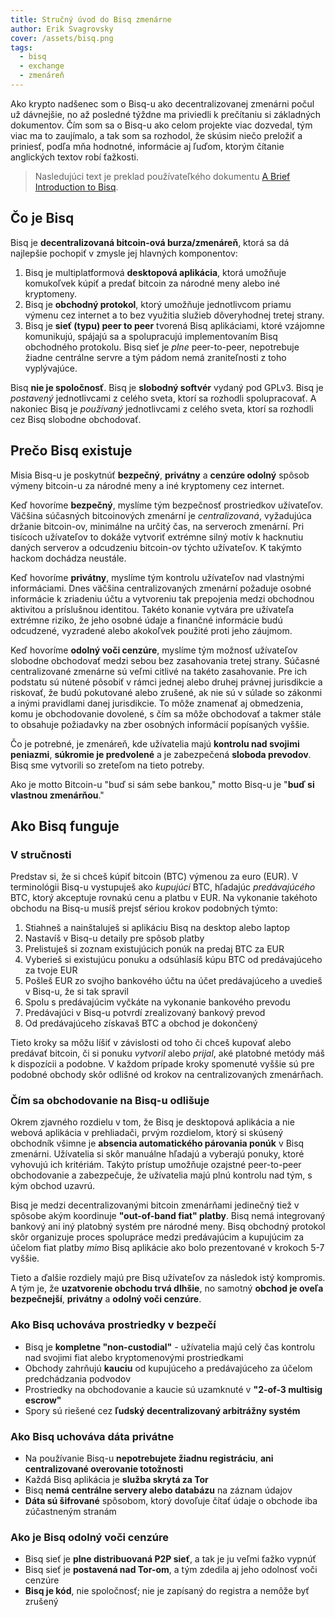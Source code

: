 ```yaml
---
title: Stručný úvod do Bisq zmenárne
author: Erik Svagrovsky
cover: /assets/bisq.png
tags:
  - bisq
  - exchange
  - zmenáreň
---
```

Ako krypto nadšenec som o Bisq-u ako decentralizovanej zmenárni počul už dávnejšie, no až posledné týždne ma priviedli k prečítaniu si základných dokumentov. Čím som sa o Bisq-u ako celom projekte viac dozvedal, tým viac ma to zaujímalo, a tak som sa rozhodol, že skúsim niečo preložiť a priniesť, podľa mňa hodnotné, informácie aj ľuďom, ktorým čítanie anglických textov robí ťažkosti.

> Nasledujúci text je preklad používateľkého dokumentu [A Brief Introduction to Bisq](https://docs.bisq.network/intro.html).

## Čo je Bisq

Bisq je **decentralizovaná bitcoin-ová burza/zmenáreň**, ktorá sa dá najlepšie pochopiť v zmysle jej hlavných komponentov:

1. Bisq je multiplatformová **desktopová aplikácia**, ktorá umožňuje komukoľvek kúpiť a predať bitcoin za národné meny alebo iné kryptomeny.
2. Bisq je **obchodný protokol**, ktorý umožňuje jednotlivcom priamu výmenu cez internet a to bez využitia služieb dôveryhodnej tretej strany.
3. Bisq je **sieť (typu) peer to peer** tvorená Bisq aplikáciami, ktoré vzájomne komunikujú, spájajú sa a spolupracujú implementovaním Bisq obchodného protokolu. Bisq sieť je _plne_ peer-to-peer, nepotrebuje žiadne centrálne servre a tým pádom nemá zraniteľnosti z toho vyplývajúce.

Bisq **nie je spoločnosť**. Bisq je **slobodný softvér** vydaný pod GPLv3. Bisq je _postavený_ jednotlivcami z celého sveta, ktorí sa rozhodli spolupracovať. A nakoniec Bisq je _používaný_ jednotlivcami z celého sveta, ktorí sa rozhodli cez Bisq slobodne obchodovať.

## Prečo Bisq existuje

Misia Bisq-u je poskytnúť **bezpečný**, **privátny** a **cenzúre odolný** spôsob výmeny bitcoin-u za národné meny a iné kryptomeny cez internet.

Keď hovoríme **bezpečný**, myslíme tým bezpečnosť prostriedkov užívateľov. Väčšina súčasných bitcoinových zmenární je _centralizovaná_, vyžadujúca držanie bitcoin-ov, minimálne na určitý čas, na serveroch zmenární. Pri tisícoch užívateľov to dokáže vytvoriť extrémne silný motív k hacknutiu daných serverov a odcudzeniu bitcoin-ov týchto užívateľov. K takýmto hackom dochádza neustále.​

Keď hovoríme **privátny**, myslíme tým kontrolu užívateľov nad vlastnými informáciami. Dnes väčšina centralizovaných zmenární požaduje osobné informácie k zriadeniu účtu a vytvoreniu tak prepojenia medzi obchodnou aktivitou a príslušnou identitou. Takéto konanie vytvára pre užívateľa extrémne riziko, že jeho osobné údaje a finančné informácie budú odcudzené, vyzradené alebo akokoľvek použité proti jeho záujmom.

Keď hovoríme **odolný voči cenzúre**, myslíme tým možnosť užívateľov slobodne obchodovať medzi sebou bez zasahovania tretej strany. Súčasné centralizované zmenárne sú veľmi citlivé na takéto zasahovanie. Pre ich podstatu sú nútené pôsobiť v rámci jednej alebo druhej právnej jurisdikcie a riskovať, že budú pokutované alebo zrušené, ak nie sú v súlade so zákonmi a inými pravidlami danej jurisdikcie. To môže znamenať aj obmedzenia, komu je obchodovanie dovolené, s čím sa môže obchodovať a takmer stále to obsahuje požiadavky na zber osobných informácií popísaných vyššie.

Čo je potrebné, je zmenáreň, kde užívatelia majú **kontrolu nad svojimi peniazmi**, **súkromie je predvolené** a je zabezpečená **sloboda prevodov**. Bisq sme vytvorili so zreteľom na tieto potreby.

Ako je motto Bitcoin-u "buď si sám sebe bankou," motto Bisq-u je "**buď si vlastnou zmenárňou**."

## Ako Bisq funguje

### V stručnosti

Predstav si, že si chceš kúpiť bitcoin (BTC) výmenou za euro (EUR). V terminológii Bisq-u vystupuješ ako _kupujúci_ BTC, hľadajúc _predávajúcého_ BTC, ktorý akceptuje rovnakú cenu a platbu v EUR. Na vykonanie takéhoto obchodu na Bisq-u musíš prejsť sériou krokov podobných týmto:

1. Stiahneš a nainštaluješ si aplikáciu Bisq na desktop alebo laptop
2. Nastavíš v Bisq-u detaily pre spôsob platby
3. Prelistuješ si zoznam existujúcich ponúk na predaj BTC za EUR
4. Vyberieš si existujúcu ponuku a odsúhlasíš kúpu BTC od predávajúceho za tvoje EUR
5. Pošleš EUR zo svojho bankového účtu na účet predávajúceho a uvedieš v Bisq-u, že si tak spravil
6. Spolu s predávajúcim vyčkáte na vykonanie bankového prevodu
7. Predávajúci v Bisq-u potvrdí zrealizovaný bankový prevod
8. Od predávajúceho získavaš BTC a obchod je dokončený

Tieto kroky sa môžu líšiť v závislosti od toho či chceš kupovať alebo predávať bitcoin, či si ponuku _vytvoril_ alebo _prijal_, aké platobné metódy máš k dispozícii a podobne. V každom prípade kroky spomenuté vyššie sú pre podobné obchody skôr odlišné od krokov na centralizovaných zmenárňach.

### Čím sa obchodovanie na Bisq-u odlišuje

Okrem zjavného rozdielu v tom, že Bisq je desktopová aplikácia a nie webová aplikácia v prehliadači, prvým rozdielom, ktorý si skúsený obchodník všimne je **absencia automatického párovania ponúk** v Bisq zmenárni. Užívatelia si skôr manuálne hľadajú a vyberajú ponuky, ktoré vyhovujú ich kritériám. Takýto prístup umožňuje ozajstné peer-to-peer obchodovanie a zabezpečuje, že užívatelia majú plnú kontrolu nad tým, s kým obchod uzavrú.

Bisq je medzi decentralizovanými bitcoin zmenárňami jedinečný tiež v spôsobe akým koordinuje **"out-of-band fiat" platby**. Bisq nemá integrovaný bankový ani iný platobný systém pre národné meny. Bisq obchodný protokol skôr organizuje proces spolupráce medzi predávajúcim a kupujúcim za účelom fiat platby _mimo_ Bisq aplikácie ako bolo prezentované v krokoch 5-7 vyššie.

Tieto a ďalšie rozdiely majú pre Bisq užívateľov za následok istý kompromis. A tým je, že **uzatvorenie obchodu trvá dlhšie**, no samotný **obchod je oveľa bezpečnejší**, **privátny** a **odolný voči cenzúre**.

### Ako Bisq uchováva prostriedky v bezpečí

* Bisq je **kompletne "non-custodial"** - užívatelia majú celý čas kontrolu nad svojimi fiat alebo kryptomenovými prostriedkami
* Obchody zahrňujú **kauciu** od kupujúceho a predávajúceho za účelom predchádzania podvodov
* Prostriedky na obchodovanie a kaucie sú uzamknuté v **"2-of-3 multisig escrow"**
* Spory sú riešené cez **ľudský decentralizovaný arbitrážny systém**

### Ako Bisq uchováva dáta privátne

* Na používanie Bisq-u **nepotrebujete žiadnu registráciu**, **ani centralizované overovanie totožnosti**
* Každá Bisq aplikácia je **služba skrytá za Tor**
* Bisq **nemá centrálne servery alebo databázu** na záznam údajov
* **Dáta sú šifrované** spôsobom, ktorý dovoľuje čítať údaje o obchode iba zúčastneným stranám

### Ako je Bisq odolný voči cenzúre

* Bisq sieť je **plne distribuovaná P2P sieť**, a tak je ju veľmi ťažko vypnúť
* Bisq sieť je **postavená nad Tor-om**, a tým zdedila aj jeho odolnosť voči cenzúre
* **Bisq je kód**, nie spoločnosť; nie je zapísaný do registra a nemôže byť zrušený
